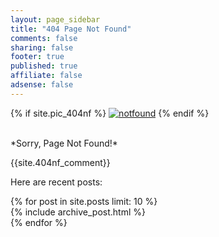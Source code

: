 ```yaml
---
layout: page_sidebar
title: "404 Page Not Found"
comments: false
sharing: false
footer: true
published: true
affiliate: false
adsense: false
---
```


{% if site.pic_404nf %}
<a href="{{ site.root_url }}/"><img src="{{ site.pic_404nf }}" alt="notfound" ></a>
{% endif %}

<br>
*Sorry, Page Not Found!*

{{site.404nf_comment}}

Here are recent posts:

<div id="blog-archives" class="missing">
  {% for post in site.posts limit: 10 %}
  <article>
    {% include archive_post.html %}
  </article>
  {% endfor %}
</div>
